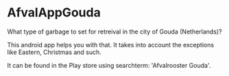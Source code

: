 # AfvalAppGouda
What type of garbage to set for retreival in the city of Gouda (Netherlands)?

This android app helps you with that.
It takes into account the exceptions like Eastern, Christmas and such.

It can be found in the Play store using searchterm:
'Afvalrooster Gouda'.
